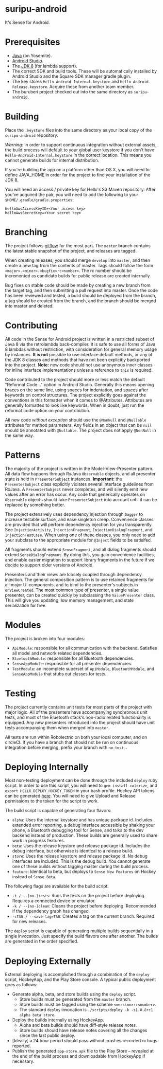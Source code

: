 suripu-android
==============

It's Sense for Android.

Prerequisites
=============

- [Java](http://support.apple.com/kb/DL1572) (on Yosemite).
- [Android Studio](http://developer.android.com/sdk/index.html).
- The [JDK 8](http://www.oracle.com/technetwork/java/javase/downloads/jdk8-downloads-2133151.html) (for lambda support).
- The correct SDK and build tools. These will be automatically installed by Android Studio and the Square SDK manager gradle plugin.
- The key stores `Hello-Android-Internal.keystore` and `Hello-Android-Release.keystore`. Acquire these from another team member.
- The buruberi project checked out into the same directory as `suripu-android`.

Building
========

Place the `.keystore` files into the same directory as your local copy of the `suripu-android` repository.

_Warning:_ In order to support continuous integration without external assets, the build process will default to your global user keystore if you don't have `Hello-Android-Internal.keystore` in the correct location. This means you cannot generate builds for internal distribution.

If you're building the app on a platform other than OS X, you will need to define JAVA_HOME in order for the project to find your installation of the JDK 8.

You will need an access / private key for Hello's S3 Maven repository. After you've acquired the pair, you will need to add the following to your `$HOME/.gradle/gradle.properties`:

```properties
helloAwsAccessKeyID=<Your access key>
helloAwsSecretKey=<Your secret key>
```

Branching
=========

The project follows [gitflow](https://www.atlassian.com/git/tutorials/comparing-workflows/gitflow-workflow) for the most part. The `master` branch contains the latest stable snapshot of the project, and releases are tagged.

When creating releases, you should merge `develop` into `master`, and then create a new tag from the contents of master. Tags should follow the form `<major>.<minor>.<bugfix>rc<number>`. The rc number should be incremented as candidate builds for public release are created internally.

Bug fixes on stable code should be made by creating a new branch from the target tag, and then submitting a pull request into master. Once the code has been reviewed and tested, a build should be deployed from the branch, a tag should be created from the branch, and the branch should be merged into master and deleted.

Contributing
============

All code in the Sense for Android project is written in a restricted subset of Java 8 via the retrolambda back-compiler. It is safe to use all forms of Java 8 lambdas without restriction, with consideration for general memory usage by instances. __It is not__ possible to use interface default methods, or any of the JDK 8 classes and methods that have not been explicitly backported into the project. __Note:__ new code should not use anonymous inner classes for inline interface implementations unless a reference to `this` is required.

Code contributed to the project should more or less match the default "Reformat Code…" option in Android Studio. Generally this means opening braces on the same line, using spaces for indentation, and spaces after keywords on control structures. The project explicitly goes against the conventions in this formatter when it comes to @Attributes. Attributes are generally formatted to look like keywords. When in doubt, just run the reformat code option on your contribution.

All new code _without exception_ should use the `@NonNull` and `@Nullable` attributes for method parameters. Any fields in an object that can be `null` should be annotated with `@Nullable`. The project does not apply `@NonNull` in the same way.

Patterns
========

The majority of the project is written in the Model-View-Presenter pattern. All data flow happens through RxJava `Observable` objects, and all presenter state is held in `PresenterSubject` instances. __Important:__ the `PresenterSubject` class explicitly violates several interface guidelines from RxJava. A `PresenterSubject` never completes, and will silently emit new values after an error has occur. Any code that generically operates on `Observable` objects should take `PresenterSubject` into account until it can be replaced by something better. 

The project extensively uses dependency injection through `Dagger` to increase testable surface, and ease singleton creep. Convenience classes are provided that will perform dependency injection for you transparently. See `InjectionActivity`, `InjectionFragment`, `InjectionDialogFragment`, and `InjectionTestCase`. When using one of these classes, you only need to add your subclass to the appropriate module for `@Inject` fields to be satisifed.

All fragments should extend `SenseFragment`, and all dialog fragments should extend `SenseDialogFragment`. By doing this, you gain convenience facilities, and enable easier migration to support library fragments in the future if we decide to support older versions of Android.

Presenters and their views are loosely coupled through dependency injection. The general composition pattern is to use retained fragments for all major UI components, and to bind to the presenter's subjects in `onViewCreated`. The most common type of presenter, a single value presenter, can be created quickly by subclassing the `ValuePresenter` class. This will give you updating, low memory management, and state serialization for free.

Modules
=======

The project is broken into four modules:

- `ApiModule`: responsible for all communication with the backend. Satisfies all model and network related dependencies.
- `BluetoothModule`: responsible for all Bluetooth dependencies.
- `SenseAppModule`: responsible for all presenter dependencies.
- `TestModule`: an incomplete superset of `ApiModule`, `BluetoothModule`, and `SenseAppModule` that stubs out classes for tests.

Testing
=======

The project currently contains unit tests for most parts of the project with major logic. All of the presenters have accompanying synchronous unit tests, and most of the Bluetooth stack's non-radio related functionality is equipped. Any new presenters introduced into the project should have unit tests accompanying them when merged into `master`.

All tests are run within Robolectric on both your local computer, and on circleCI. If you have a branch that should not be run on continuous integration before merging, prefix your branch with `no-test-`.

Deploying Internally
====================

Most non-testing deployment can be done through the included `deploy` ruby script. In order to use this script, you will need to `gem install colorize`, and `export HELLO_DEPLOY_HOCKEY_TOKEN` in your bash profile. Hockey API tokens can be generated [here](https://rink.hockeyapp.net/manage/auth_tokens). You will need to give Upload and Release permissions to the token for the script to work.

The build script is capable of generating four flavors:

- `alpha`: Uses the internal keystore and has unique package id. Includes extended error reporting, a debug interface accessible by shaking your phone, a Bluetooth debugging tool for Sense, and talks to the dev backend instead of production. These builds are generally used to share work in progress features.
- `beta`: Uses the release keystore and release package id. Includes the debug interface, but otherwise is identical to a release build.
- `store`: Uses the release keystore and release package id. No debug interfaces are included. This is the debug build. You cannot generate one of these builds without tagging master during the build process.
- `feature`: Identical to beta, but deploys to `Sense New Features` on Hockey instead of `Sense Beta`.

The following flags are available for the build script:

- `-t / --[no-]tests`: Runs the tests on the project before deploying. Requires a connected device or emulator.
- `-k / --[no-]clean`: Cleans the project before deploying. Recommended if the dependency graph has changed.
- `-sTAG / --save-tag=TAG`: Creates a tag on the current branch. Required for new releases.

The `deploy` script is capable of generating multiple builds sequentially in a single invocation. Just specify the build flavors one after another. The builds are generated in the order specified.

Deploying Externally
====================

External deploying is accomplished through a combination of the `deploy` script, HockeyApp, and the Play Store console. A typical public deployment goes as follows:

- Generate alpha, beta, and store builds using the `deploy` script.
	- Store builds must be generated from the `master` branch.
	- Store builds must be tagged using the scheme `<version>rc<number>`.
	- The standard `deploy` invocation is `./scripts/deploy -k -s1.0.8rc1 alpha beta store`.
- Deploy the builds internally using HockeyApp.
	- Alpha and beta builds should have diff-style release notes.
	- Store builds should have release notes covering all the changes since the last public deploy.
- [Ideally] a 24 hour period should pass without crashes recorded or bugs reported.
- Publish the generated `app-store.apk` file to the Play Store – revealed at the end of the build process and downloadable from HockeyApp if necessary.
